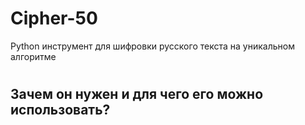 # Сipher-50
Python инструмент для шифровки русского текста на уникальном алгоритме

#
## Зачем он нужен и для чего его можно использовать?
